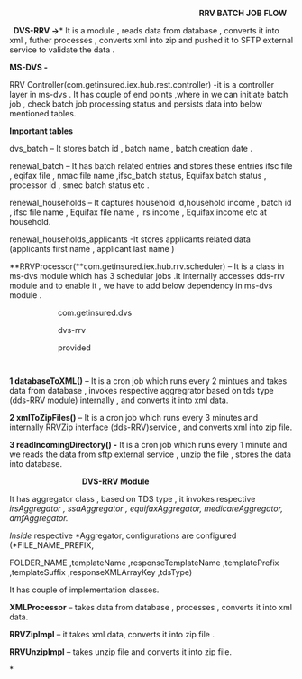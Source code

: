 `                                               `**RRV BATCH JOB FLOW**

` `**DVS-RRV  ->*** It is a module  , reads data from database , converts it into xml , futher processes , converts xml into zip and pushed it to SFTP external service to validate the data .

**MS-DVS  -**

RRV Controller(com.getinsured.iex.hub.rest.controller)  -it is a controller layer in ms-dvs . It has couple of end points ,where in  we can initiate batch job , check batch job processing status and persists data into below mentioned tables.

**Important tables** 

dvs\_batch – It stores batch id , batch name , batch creation date .

renewal\_batch – It has batch related entries and stores these entries  ifsc file , eqifax file  , nmac file name ,ifsc\_batch status, Equifax batch status , processor id , smec batch status etc . 

renewal\_households – It captures household id,household income ,  batch id ,  ifsc file name , Equifax file name , irs income , Equifax income etc  at household.

renewal\_households\_applicants  -It stores applicants related data  (applicants first name , applicant last name )

**RRVProcessor(**com.getinsured.iex.hub.rrv.scheduler) – It is a class in ms-dvs module  which has 3 schedular jobs .It internally accesses dds-rrv module and to enable it , we have to add below dependency in ms-dvs module .


<dependency>

`            `<groupId>com.getinsured.dvs</groupId>

`            `<artifactId>dvs-rrv</artifactId>  

`            `<scope>provided</scope>

` `</dependency>

**1 databaseToXML()** – It is a cron job which runs every 2 mintues and takes data from database , invokes respective aggregrator based on tds type (dds-RRV module) internally  , and converts it into xml data.

**2 xmlToZipFiles()** – It is a cron job which runs every 3 minutes and internally RRVZip interface (dds-RRV)service , and converts xml into zip file.

**3 readIncomingDirectory() -** It is a cron job which runs every 1 minute and we reads the data from sftp external service , unzip the file , stores the data into database.

`                  `**DVS-RRV Module**

It has aggregator class , based on TDS type , it invokes respective *irsAggregator , ssaAggregator , equifaxAggregator, medicareAggregator, dmfAggregator.* 

*Inside* respective *Aggregator, configurations are configured (*FILE\_NAME\_PREFIX, 

FOLDER\_NAME ,templateName ,responseTemplateName ,templatePrefix ,templateSuffix ,responseXMLArrayKey ,tdsType) 


It has couple of implementation classes. 

**XMLProcessor** – takes data from database , processes , converts it into xml data.

**RRVZipImpl** – it takes xml data, converts it into zip file .

**RRVUnzipImpl** – takes unzip file and converts it into zip file.









\* 



